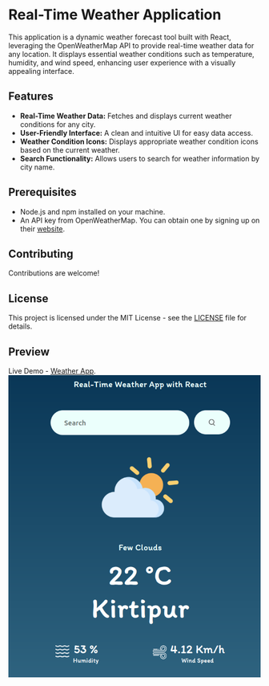 # Real-Time Weather Application

This application is a dynamic weather forecast tool built with React, leveraging the OpenWeatherMap API to provide real-time weather data for any location. It displays essential weather conditions such as temperature, humidity, and wind speed, enhancing user experience with a visually appealing interface.

## Features

- **Real-Time Weather Data:** Fetches and displays current weather conditions for any city.
- **User-Friendly Interface:** A clean and intuitive UI for easy data access.
- **Weather Condition Icons:** Displays appropriate weather condition icons based on the current weather.
- **Search Functionality:** Allows users to search for weather information by city name.

## Prerequisites

- Node.js and npm installed on your machine.
- An API key from OpenWeatherMap. You can obtain one by signing up on their [website](https://openweathermap.org/).



## Contributing

Contributions are welcome!

## License

This project is licensed under the MIT License - see the [LICENSE](LICENSE) file for details.

## Preview
Live Demo - [Weather App](https://weather-app-xi-five-41.vercel.app/).
![alt text](image.png)
